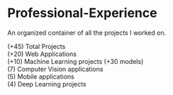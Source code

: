 # Professional-Experience
An organized container of all the projects I worked on.

(+45) Total Projects<br/>
(+20) Web Applications<br/>
(+10) Machine Learning projects (+30 models)<br/>
(7) Computer Vision applications<br/>
(5) Mobile applications<br/>
(4) Deep Learning projects<br/>
